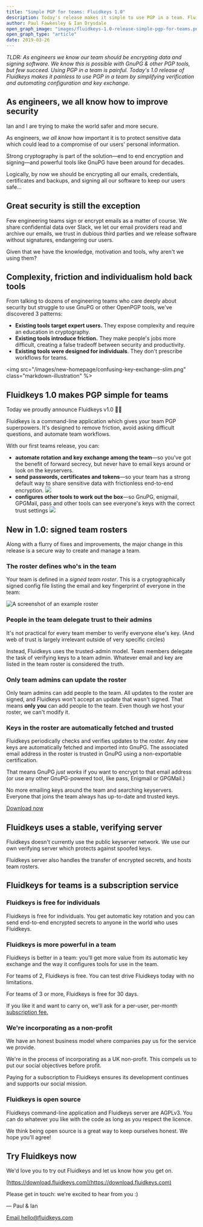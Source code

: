 ```yaml
---
title: "Simple PGP for teams: Fluidkeys 1.0"
description: Today's release makes it simple to use PGP in a team. Fluidkeys simplifies key verification and automates key exchange so any GnuPG-powered tools just work out the box.
author: Paul Fawkesley & Ian Drysdale
open_graph_image: "images/fluidkeys-1.0-release-simple-pgp-for-teams.png"
open_graph_type: "article"
date: 2019-03-26
---
```


_TLDR: As engineers we know our team should be encrypting data and signing software. We know this is
possible with GnuPG & other PGP tools, but few succeed. Using PGP in a team is painful.
Today's 1.0 release of Fluidkeys makes it painless to use PGP in a team by simplifying verification
and automating configuration and key exchange._


## As engineers, we all know how to improve security

Ian and I are trying to make the world safer and more secure.

As engineers, _we all know_ how important it is to protect sensitive data which could lead to a
compromise of our users' personal information.

Strong cryptography is part of the solution—end to end encryption and signing—and powerful tools
like GnuPG have been around for decades.

Logically, by now we should be encrypting all our emails, credentials, certificates and backups, and
signing all our software to keep our users safe...

## Great security is still the exception

Few engineering teams sign or encrypt emails as a matter of course. We share confidential data over
Slack, we let our email providers read and archive our emails, we trust in dubious third parties and
we release software without signatures, endangering our users.

Given that we have the knowledge, motivation and tools, why aren't we using them?


## Complexity, friction and individualism hold back tools

From talking to dozens of engineering teams who care deeply about security but struggle to use GnuPG
or other OpenPGP tools, we've discovered 3 patterns:



*   **Existing tools target expert users.** They expose complexity and require an education in
    cryptography.
*   **Existing tools introduce friction.** They make people's jobs more difficult, creating a false
    tradeoff between security and productivity.
*   **Existing tools were designed for individuals**. They don't prescribe workflows for teams.

<img src="/images/new-homepage/confusing-key-exchange-slim.png" class="markdown-illustration" %>

## Fluidkeys 1.0 makes PGP simple for teams

Today we proudly announce Fluidkeys v1.0 🙌🏽

Fluidkeys is a command-line application which gives your team PGP superpowers. It's designed to
remove friction, avoid asking difficult questions, and automate team workflows.

With our first teams release, you can:



*   **automate rotation and key exchange among the team**—so you've got the benefit of forward
    secrecy, but never have to email keys around or look on the keyservers.
*   **send passwords, certificates and tokens**—so your team has a strong default way to share
    sensitive data with frictionless end-to-end encryption.
    <img src="/images/new-homepage/send-secrets.png" class="markdown__illustration" />
*   **configures other tools to work out the box**—so GnuPG, enigmail, GPGMail, pass and other tools
    can see everyone's keys with the correct trust settings
    <img src="/images/new-homepage/supercharge-gpg.png" class="markdown__illustration" />


## New in 1.0: signed team rosters

Along with a flurry of fixes and improvements, the major change in this release is a secure way to
create and manage a team.


### The roster defines who's in the team

Your team is defined in a _signed team roster_. This is a cryptographically signed config file
listing the email and key fingerprint of everyone in the team:

![A screenshot of an example roster](/images/2019-03-26-release-1-0/roster-example.png)


### People in the team delegate trust to their admins

It's not practical for every team member to verify everyone else's key. (And web of trust is largely
irrelevant outside of very specific circles)

Instead, Fluidkeys uses the trusted-admin model. Team members delegate the task of verifying keys to
a team admin. Whatever email and key are listed in the team roster is considered the truth.


### Only team admins can update the roster

Only team admins can add people to the team. All updates to the roster are signed, and Fluidkeys
won't accept an update that wasn't signed. That means **only you** can add people to the team. Even
though we host your roster, we can't modify it.


### Keys in the roster are automatically fetched and trusted

Fluidkeys periodically checks and verifies updates to the roster. Any new keys are automatically
fetched and imported into GnuPG. The associated email address in the roster is trusted in GnuPG
using a non-exportable certification.

That means GnuPG _just works_ if you want to encrypt to that email address (or use any other
GnuPG-powered tool, like pass, Enigmail or GPGMail.)

No more emailing keys around the team and searching keyservers. Everyone that joins the team always
has up-to-date and trusted keys.

<p class="markdown__button-wrapper">
    <a class="button button--inverted" href="/download">Download now</a>
</p>

## Fluidkeys uses a stable, verifying server

Fluidkeys doesn't currently use the public keyserver network. We use our own verifying server which
protects against spoofed keys.

Fluidkeys server also handles the transfer of encrypted secrets, and hosts team rosters.


## Fluidkeys for teams is a subscription service


### Fluidkeys is free for individuals

Fluidkeys is free for individuals. You get automatic key rotation and you can send end-to-end
encrypted secrets to anyone in the world who uses Fluidkeys.


### Fluidkeys is more powerful in a team

Fluidkeys is better in a team: you'll get more value from its automatic key exchange and the way it
configures tools for use in the team.

For teams of 2, Fluidkeys is free. You can test drive Fluidkeys today with no limitations.

For teams of 3 or more, Fluidkeys is free for 30 days.

If you like it and want to carry on, we'll ask for a per-user, per-month [subscription
fee.](/pricing)


### We're incorporating as a non-profit

We have an honest business model where companies pay us for the service we provide.

We're in the process of incorporating as a UK non-profit. This compels us to put our social
objectives before profit.

Paying for a subscription to Fluidkeys ensures its development continues and supports our social
mission.


### Fluidkeys is open source

Fluidkeys command-line application and Fluidkeys server are AGPLv3. You can do whatever you like
with the code as long as you respect the licence.

We think being open source is a great way to keep ourselves honest. We hope you'll agree!


## Try Fluidkeys now

We'd love you to try out Fluidkeys and let us know how you get on.

[https://download.fluidkeys.com](https://download.fluidkeys.com)

Please get in touch: we're excited to hear from you :)

— Paul & Ian

[Email hello@fluidkeys.com](mailto:hello@fluidkeys.com)
